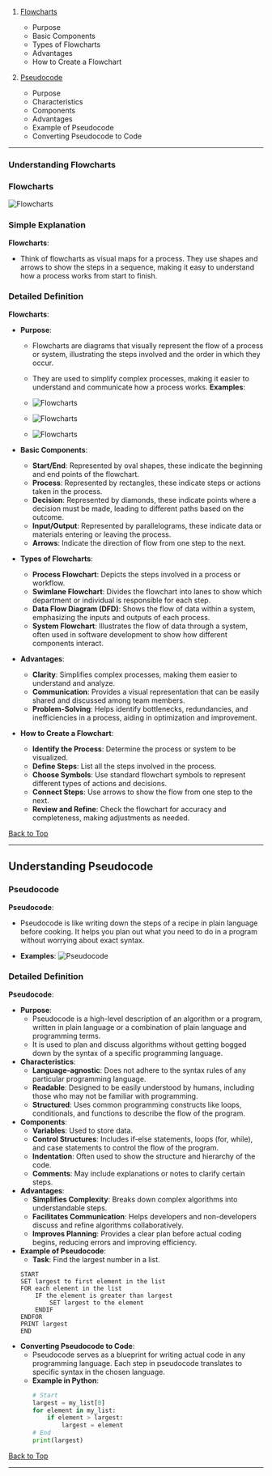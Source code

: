 



1. [Flowcharts](#flowcharts)
   - Purpose
   - Basic Components
   - Types of Flowcharts
   - Advantages
   - How to Create a Flowchart

2. [Pseudocode](#pseudocode)
   - Purpose
   - Characteristics
   - Components
   - Advantages
   - Example of Pseudocode
   - Converting Pseudocode to Code

---

### Understanding Flowcharts

### Flowcharts

![Flowcharts](6.flowchart.png)

### Simple Explanation

**Flowcharts**:
   - Think of flowcharts as visual maps for a process. They use shapes and arrows to show the steps in a sequence, making it easy to understand how a process works from start to finish.

### Detailed Definition

**Flowcharts**:
   - **Purpose**:
     - Flowcharts are diagrams that visually represent the flow of a process or system, illustrating the steps involved and the order in which they occur.
     - They are used to simplify complex processes, making it easier to understand and communicate how a process works.
     **Examples**:

      - ![Flowcharts](8.ex-1.png)   
      - ![Flowcharts](9.ex-2.png)   
      - ![Flowcharts](10.ex-3.png)   

   - **Basic Components**:
     - **Start/End**: Represented by oval shapes, these indicate the beginning and end points of the flowchart.
     - **Process**: Represented by rectangles, these indicate steps or actions taken in the process.
     - **Decision**: Represented by diamonds, these indicate points where a decision must be made, leading to different paths based on the outcome.
     - **Input/Output**: Represented by parallelograms, these indicate data or materials entering or leaving the process.
     - **Arrows**: Indicate the direction of flow from one step to the next.
   - **Types of Flowcharts**:
     - **Process Flowchart**: Depicts the steps involved in a process or workflow.
     - **Swimlane Flowchart**: Divides the flowchart into lanes to show which department or individual is responsible for each step.
     - **Data Flow Diagram (DFD)**: Shows the flow of data within a system, emphasizing the inputs and outputs of each process.
     - **System Flowchart**: Illustrates the flow of data through a system, often used in software development to show how different components interact.
   - **Advantages**:
     - **Clarity**: Simplifies complex processes, making them easier to understand and analyze.
     - **Communication**: Provides a visual representation that can be easily shared and discussed among team members.
     - **Problem-Solving**: Helps identify bottlenecks, redundancies, and inefficiencies in a process, aiding in optimization and improvement.
   - **How to Create a Flowchart**:
     - **Identify the Process**: Determine the process or system to be visualized.
     - **Define Steps**: List all the steps involved in the process.
     - **Choose Symbols**: Use standard flowchart symbols to represent different types of actions and decisions.
     - **Connect Steps**: Use arrows to show the flow from one step to the next.
     - **Review and Refine**: Check the flowchart for accuracy and completeness, making adjustments as needed.

   

[Back to Top](#programming-concepts-index)

---

## Understanding Pseudocode

### Pseudocode

**Pseudocode**:
   - Pseudocode is like writing down the steps of a recipe in plain language before cooking. It helps you plan out what you need to do in a program without worrying about exact syntax.

- **Examples**:
    ![Pseudocode](7.Pseudocode.jpg)   

### Detailed Definition

**Pseudocode**:
   - **Purpose**:
     - Pseudocode is a high-level description of an algorithm or a program, written in plain language or a combination of plain language and programming terms.
     - It is used to plan and discuss algorithms without getting bogged down by the syntax of a specific programming language.
   - **Characteristics**:
     - **Language-agnostic**: Does not adhere to the syntax rules of any particular programming language.
     - **Readable**: Designed to be easily understood by humans, including those who may not be familiar with programming.
     - **Structured**: Uses common programming constructs like loops, conditionals, and functions to describe the flow of the program.
   - **Components**:
     - **Variables**: Used to store data.
     - **Control Structures**: Includes if-else statements, loops (for, while), and case statements to control the flow of the program.
     - **Indentation**: Often used to show the structure and hierarchy of the code.
     - **Comments**: May include explanations or notes to clarify certain steps.
   - **Advantages**:
     - **Simplifies Complexity**: Breaks down complex algorithms into understandable steps.
     - **Facilitates Communication**: Helps developers and non-developers discuss and refine algorithms collaboratively.
     - **Improves Planning**: Provides a clear plan before actual coding begins, reducing errors and improving efficiency.
   - **Example of Pseudocode**:
     - **Task**: Find the largest number in a list.
     ```plaintext
     START
     SET largest to first element in the list
     FOR each element in the list
         IF the element is greater than largest
             SET largest to the element
         ENDIF
     ENDFOR
     PRINT largest
     END
     ```
   - **Converting Pseudocode to Code**:
     - Pseudocode serves as a blueprint for writing actual code in any programming language. Each step in pseudocode translates to specific syntax in the chosen language.
     - **Example in Python**:
       ```python
       # Start
       largest = my_list[0]
       for element in my_list:
           if element > largest:
               largest = element
       # End
       print(largest)
       ```

[Back to Top](#programming-concepts-index)

---



